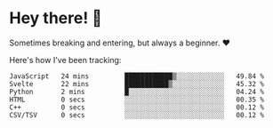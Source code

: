 # Hey there! 👋
Sometimes breaking and entering, but always a beginner. ❤️

Here's how I've been tracking:
<!--START_SECTION:waka-->

```text
JavaScript   24 mins         ████████████▒░░░░░░░░░░░░   49.84 %
Svelte       22 mins         ███████████▒░░░░░░░░░░░░░   45.32 %
Python       2 mins          █░░░░░░░░░░░░░░░░░░░░░░░░   04.24 %
HTML         0 secs          ░░░░░░░░░░░░░░░░░░░░░░░░░   00.35 %
C++          0 secs          ░░░░░░░░░░░░░░░░░░░░░░░░░   00.12 %
CSV/TSV      0 secs          ░░░░░░░░░░░░░░░░░░░░░░░░░   00.12 %
```

<!--END_SECTION:waka-->
